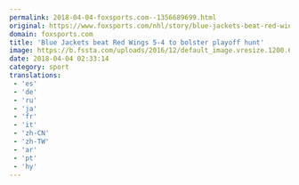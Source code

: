 ```yaml
---
permalink: 2018-04-04-foxsports.com--1356689699.html
original: https://www.foxsports.com/nhl/story/blue-jackets-beat-red-wings-5-4-to-bolster-playoff-hunt-040318
domain: foxsports.com
title: 'Blue Jackets beat Red Wings 5-4 to bolster playoff hunt'
image: https://b.fssta.com/uploads/2016/12/default_image.vresize.1200.630.high.0.png
date: 2018-04-04 02:33:14
category: sport
translations: 
 - 'es'
 - 'de'
 - 'ru'
 - 'ja'
 - 'fr'
 - 'it'
 - 'zh-CN'
 - 'zh-TW'
 - 'ar'
 - 'pt'
 - 'hy'
---
```



